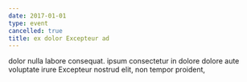 ```yaml
---
date: 2017-01-01
type: event
cancelled: true
title: ex dolor Excepteur ad
---
```

dolor nulla labore consequat. ipsum consectetur in dolore dolore aute voluptate irure Excepteur nostrud elit, non tempor proident,